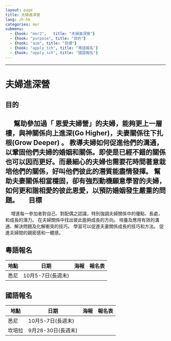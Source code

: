 ```yaml
---
layout: page
title: 夫婦進深營
lang: zh-hk
categories: mer
submenu:
  - {hook: "mer2",   title: "夫婦進深營"}
  - {hook: "purpose", title: "目的"}
  - {hook: "aim", title: "目標"}
  - {hook: "apply_tch", title: "粵語報名"}
  - {hook: "apply_sch", title: "國語報名"}
---
```



---


夫婦進深營<a name="mer2">&nbsp;</a>
=========

目的<a name="purpose">&nbsp;</a>
---
　
幫助參加過「 恩愛夫婦營」的夫婦，能夠更上一層樓，與神關係向上進深(Go
Higher)，夫妻關係往下扎根(Grow Deeper) 。
教導夫婦如何促進他們的溝通，以鞏固他們夫婦的婚姻和關係。即使是已經不錯的關係也可以因而更好。而最細心的夫婦也需要花時間著意栽培他們的關係，好叫他們彼此的潛質能盡情發揮。
幫助夫妻關係相當穩固，卻有強烈動機願意學習的夫婦，如何更和諧相愛的彼此恩愛，以預防婚姻發生嚴重的問題。
　
目標<a name="aim">&nbsp;</a>
---
　
增進每一參加者對自己、對配偶之認識，特別強調夫婦關係中的優點、長處，和成長的潛力。
在夫婦關係中找出彼此能夠成長的方向。
培養及應用有效的溝通、解決問題及化解衝突的技巧。
學習可以促進夫妻關係成長的技巧和方法。
促進夫婦間的親密感和一體感。

粵語報名<a name="apply_tch">&nbsp;</a>
----
<table class="table">
<thead>
<tr>
<th>地點</th><th>日期</th><th>海報</th><th>報名表</th>
<tr>
<tbody>
<tr><td>悉尼</td><td>10月5-7日(長週末)</td><td></td><td></td></tr>
</tbody>
</thead>
</table>

國語報名<a name="apply_sch">&nbsp;</a>
--------
<table class="table">
<thead>
<tr>
<th>地點</th><th>日期</th><th>海報</th><th>報名表</th>
<tr>
<tbody>
<tr><td>悉尼</td><td>10月5-7日(長週末)</td><td></td><td></td></tr>
<tr><td>坎培拉</td><td>9月28-30日(長週末)</td><td></td><td></td></tr>
</tbody>
</thead>
</table>
